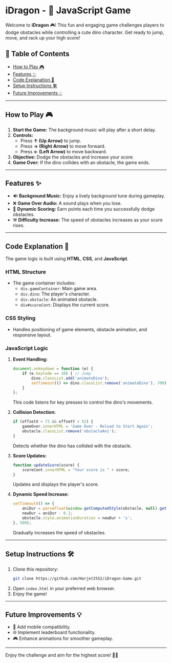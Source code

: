 # iDragon - 🐉 JavaScript Game

Welcome to **iDragon** 🎮! This fun and engaging game challenges players to dodge obstacles while controlling a cute dino character. Get ready to jump, move, and rack up your high score!

## 📐 Table of Contents
- [How to Play 🎮](#how-to-play-)
- [Features ✨](#features-)
- [Code Explanation 🔧](#code-explanation-)
- [Setup Instructions 🛠️](#setup-instructions-)
- [Future Improvements 💡](#future-improvements-)

---

## How to Play 🎮
1. **Start the Game:** The background music will play after a short delay.
2. **Controls:**
   - Press **↑ (Up Arrow)** to jump.
   - Press **→ (Right Arrow)** to move forward.
   - Press **← (Left Arrow)** to move backward.
3. **Objective:** Dodge the obstacles and increase your score.
4. **Game Over:** If the dino collides with an obstacle, the game ends.

---

## Features ✨
- 🔊 **Background Music:** Enjoy a lively background tune during gameplay.
- ❌ **Game Over Audio:** A sound plays when you lose.
- 🎯 **Dynamic Scoring:** Earn points each time you successfully dodge obstacles.
- ⚒️ **Difficulty Increase:** The speed of obstacles increases as your score rises.

---

## Code Explanation 🔧
The game logic is built using **HTML**, **CSS**, and **JavaScript**.

### HTML Structure
- The game container includes:
  - `div.gameContainer`: Main game area.
  - `div.dino`: The player's character.
  - `div.obstacle`: An animated obstacle.
  - `div#scoreCont`: Displays the current score.

### CSS Styling
- Handles positioning of game elements, obstacle animation, and responsive layout.

### JavaScript Logic
1. **Event Handling:**
   ```javascript
   document.onkeydown = function (e) {
       if (e.keyCode == 38) { // Jump
           dino.classList.add('animateDino');
           setTimeout(() => dino.classList.remove('animateDino'), 700);
       }
   };
   ```
   This code listens for key presses to control the dino's movements.

2. **Collision Detection:**
   ```javascript
   if (offsetX < 73 && offsetY < 52) {
       gameOver.innerHTML = 'Game Over - Reload to Start Again';
       obstacle.classList.remove('obstacleAni');
   }
   ```
   Detects whether the dino has collided with the obstacle.

3. **Score Updates:**
   ```javascript
   function updateScore(score) {
       scoreCont.innerHTML = "Your score is " + score;
   }
   ```
   Updates and displays the player's score.

4. **Dynamic Speed Increase:**
   ```javascript
   setTimeout(() => {
       aniDur = parseFloat(window.getComputedStyle(obstacle, null).getPropertyValue('animation-duration'));
       newDur = aniDur - 0.1;
       obstacle.style.animationDuration = newDur + 's';
   }, 500);
   ```
   Gradually increases the speed of obstacles.

---

## Setup Instructions 🛠️
1. Clone this repository:
   ```bash
   git clone https://github.com/Harjot2552/iDragon-Game.git
   ```
2. Open `index.html` in your preferred web browser.
3. Enjoy the game!

---

## Future Improvements 💡
- 🔧 Add mobile compatibility.
- 🌐 Implement leaderboard functionality.
- 🎮 Enhance animations for smoother gameplay.

---

Enjoy the challenge and aim for the highest score! 🎯🚀

